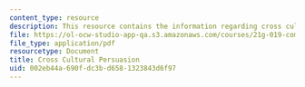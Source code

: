 ```yaml
---
content_type: resource
description: This resource contains the information regarding cross cultural persuasion.
file: https://ol-ocw-studio-app-qa.s3.amazonaws.com/courses/21g-019-communicating-across-cultures-spring-2005/002eb44a690fdc3bd6581323843d6f97_MIT21G_019S05_pers_exe.pdf
file_type: application/pdf
resourcetype: Document
title: Cross Cultural Persuasion
uid: 002eb44a-690f-dc3b-d658-1323843d6f97
---
```

